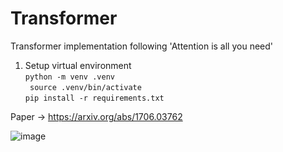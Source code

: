 # Transformer
Transformer implementation following 'Attention is all you need'

1. Setup virtual environment  
   ``` python -m venv .venv ```  
   ``` source .venv/bin/activate```  
   ``` pip install -r requirements.txt ```

Paper -> https://arxiv.org/abs/1706.03762

![image](https://github.com/user-attachments/assets/0d6fc8be-dd67-42f6-89d0-20a99aaeb693)


